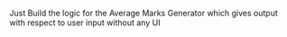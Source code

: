 Just Build the logic for the Average Marks Generator which gives output with respect to user input without any UI
